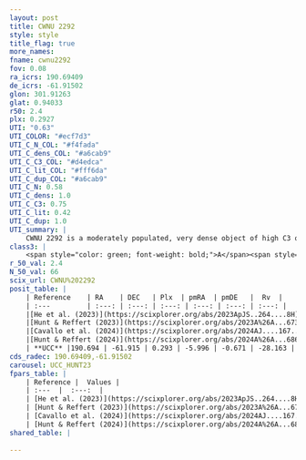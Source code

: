 ```yaml
---
layout: post
title: CWNU 2292
style: style
title_flag: true
more_names: 
fname: cwnu2292
fov: 0.08
ra_icrs: 190.69409
de_icrs: -61.91502
glon: 301.91263
glat: 0.94033
r50: 2.4
plx: 0.2927
UTI: "0.63"
UTI_COLOR: "#ecf7d3"
UTI_C_N_COL: "#f4fada"
UTI_C_dens_COL: "#a6cab9"
UTI_C_C3_COL: "#d4edca"
UTI_C_lit_COL: "#fff6da"
UTI_C_dup_COL: "#a6cab9"
UTI_C_N: 0.58
UTI_C_dens: 1.0
UTI_C_C3: 0.75
UTI_C_lit: 0.42
UTI_C_dup: 1.0
UTI_summary: |
    CWNU 2292 is a moderately populated, very dense object of high C3 quality. It was recently reported in the literature.
class3: |
    <span style="color: green; font-weight: bold;">A</span><span style="color: #FFC300; font-weight: bold;">B</span>
r_50_val: 2.4
N_50_val: 66
scix_url: CWNU%202292
posit_table: |
    | Reference    | RA    | DEC   | Plx  | pmRA  | pmDE   |  Rv  |
    | :---         | :---: | :---: | :---: | :---: | :---: | :---: |
    |[He et al. (2023)](https://scixplorer.org/abs/2023ApJS..264....8H) | 190.68 | -61.922 | 0.311 | -5.988 | -0.66 | -27.05 |
    |[Hunt & Reffert (2023)](https://scixplorer.org/abs/2023A%26A...673A.114H) | 190.701 | -61.914 | 0.276 | -5.998 | -0.659 | -29.811 |
    |[Cavallo et al. (2024)](https://scixplorer.org/abs/2024AJ....167...12C) | 190.691 | -61.91 | 0.279 | -- | -- | -- |
    |[Hunt & Reffert (2024)](https://scixplorer.org/abs/2024A%26A...686A..42H) | 190.701 | -61.914 | 0.276 | -5.998 | -0.659 | -29.811 |
    | **UCC** |190.694 | -61.915 | 0.293 | -5.996 | -0.671 | -28.163 | 
cds_radec: 190.69409,-61.91502
carousel: UCC_HUNT23
fpars_table: |
    | Reference |  Values |
    | :---  |  :---:  |
    | [He et al. (2023)](https://scixplorer.org/abs/2023ApJS..264....8H) | `A0=3.85, m-M=12.05, logAge=8.95` |
    | [Hunt & Reffert (2023)](https://scixplorer.org/abs/2023A%26A...673A.114H) | `AV50=4.325, diffAV50=2.679, MOD50=12.404, logAge50=8.196` |
    | [Cavallo et al. (2024)](https://scixplorer.org/abs/2024AJ....167...12C) | `AV50=4.21, dMod50=12.47, logAge50=8.58, [Fe/H]50=0.31` |
    | [Hunt & Reffert (2024)](https://scixplorer.org/abs/2024A%26A...686A..42H) | `MassJ=868.379` |
shared_table: |
    
---
```

